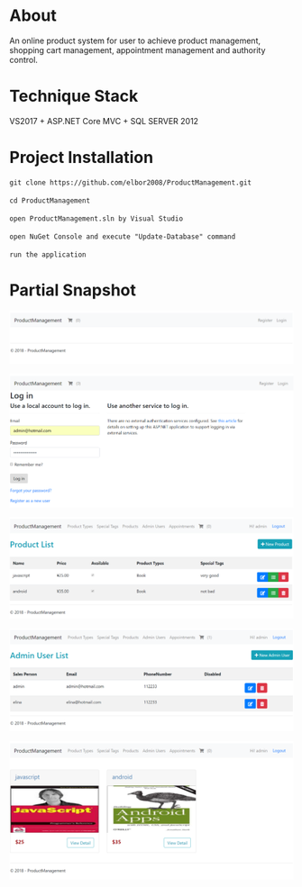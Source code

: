 # About
An online product system for user to achieve product management, shopping cart management, appointment management and authority control. 
# Technique Stack
VS2017 + ASP.NET Core MVC + SQL SERVER 2012
# Project Installation
	git clone https://github.com/elbor2008/ProductManagement.git

	cd ProductManagement

	open ProductManagement.sln by Visual Studio

	open NuGet Console and execute "Update-Database" command

	run the application
# Partial Snapshot
![Index](https://github.com/elbor2008/MarkdownPhotos/blob/master/ProductManagement/Index.PNG)

![Login](https://github.com/elbor2008/MarkdownPhotos/blob/master/ProductManagement/Login.PNG)

![ProductList](https://github.com/elbor2008/MarkdownPhotos/blob/master/ProductManagement/ProductList.PNG)

![UserList](https://github.com/elbor2008/MarkdownPhotos/blob/master/ProductManagement/UserList.PNG)

![HomePage](https://github.com/elbor2008/MarkdownPhotos/blob/master/ProductManagement/HomePage.PNG)